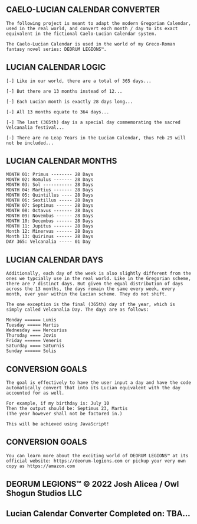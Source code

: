## CAELO-LUCIAN CALENDAR CONVERTER

    The following project is meant to adapt the modern Gregorian Calendar, used in the real world, and convert each month / day to its exact equivalent in the fictional Caelo-Lucian Calendar system.

    The Caelo-Lucian Calendar is used in the world of my Greco-Roman fantasy novel series: DEORUM LEGIONS™.


## LUCIAN CALENDAR LOGIC 

    [-] Like in our world, there are a total of 365 days...

    [-] But there are 13 months instead of 12...

    [-] Each Lucian month is exactly 28 days long...

    [-] All 13 months equate to 364 days...

    [-] The last (365th) day is a special day commemorating the sacred Velcanalia festival...

    [-] There are no Leap Years in the Lucian Calendar, thus Feb 29 will not be included...


## LUCIAN CALENDAR MONTHS 

    MONTH 01: Primus -------- 28 Days
    MONTH 02: Romulus ------- 28 Days
    MONTH 03: Sol ----------- 28 Days
    MONTH 04: Martius ------- 28 Days
    MONTH 05: Quintillus ---- 28 Days
    MONTH 06: Sextillus ----- 28 Days
    MONTH 07: Septimus ------ 28 Days
    MONTH 08: Octavus ------- 28 Days
    MONTH 09: Novembus ------ 28 Days
    MONTH 10: Decembus ------ 28 Days
    MONTH 11: Jupitus ------- 28 Days
    Month 12: Minervus ------ 28 Days
    Month 13: Quirinus ------ 28 Days
    DAY 365: Velcanalia ----- 01 Day


## LUCIAN CALENDAR DAYS

    Additionally, each day of the week is also slightly different from the ones we typcially use in the real world. Like in the Gregorian scheme, there are 7 distinct days. But given the equal distribution of days across the 13 months, the days remain the same every week, every month, ever year within the Lucian scheme. They do not shift.

    The one exception is the final (365th) day of the year, which is simply called Velcanalia Day. The days are as follows:

    Monday ====== Lunis
    Tuesday ===== Martis
    Wednesday === Mercurius
    Thursday ==== Jovis
    Friday ====== Veneris
    Saturday ==== Saturnis
    Sunday ====== Solis


## CONVERSION GOALS

    The goal is effectively to have the user input a day and have the code automatically convert that into its Lucian equivalent with the day accounted for as well.

    For example, if my birthday is: July 10
    Then the output should be: Septimus 23, Martis
    (The year however shall not be factored in.)
    
    This will be achieved using JavaScript!


## CONVERSION GOALS

    You can learn more about the exciting world of DEORUM LEGIONS™ at its official website: https://deorum-legions.com or pickup your very own copy as https://amazon.com


## DEORUM LEGIONS™ © 2022 Josh Alicea / Owl Shogun Studios LLC 

## Lucian Calendar Converter Completed on:  TBA... 
